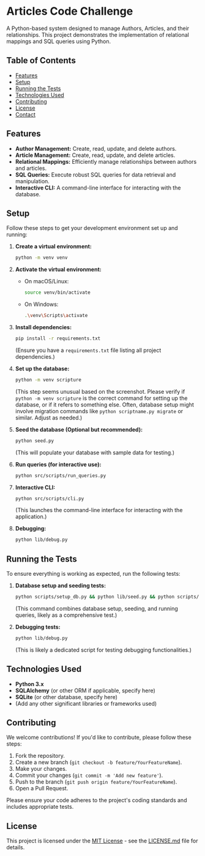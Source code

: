 # Articles Code Challenge

A Python-based system designed to manage Authors, Articles, and their relationships. This project demonstrates the implementation of relational mappings and SQL queries using Python.

## Table of Contents

* [Features](#features)
* [Setup](#setup)
* [Running the Tests](#running-the-tests)
* [Technologies Used](#technologies-used)
* [Contributing](#contributing)
* [License](#license)
* [Contact](#contact)

## Features

* **Author Management:** Create, read, update, and delete authors.
* **Article Management:** Create, read, update, and delete articles.
* **Relational Mappings:** Efficiently manage relationships between authors and articles.
* **SQL Queries:** Execute robust SQL queries for data retrieval and manipulation.
* **Interactive CLI:** A command-line interface for interacting with the database.

## Setup

Follow these steps to get your development environment set up and running:

1.  **Create a virtual environment:**
    ```bash
    python -m venv venv
    ```
2.  **Activate the virtual environment:**
    * On macOS/Linux:
        ```bash
        source venv/bin/activate
        ```
    * On Windows:
        ```bash
        .\venv\Scripts\activate
        ```
3.  **Install dependencies:**
    ```bash
    pip install -r requirements.txt
    ```
    (Ensure you have a `requirements.txt` file listing all project dependencies.)

4.  **Set up the database:**
    ```bash
    python -m venv scripture
    ```
    (This step seems unusual based on the screenshot. Please verify if `python -m venv scripture` is the correct command for setting up the database, or if it refers to something else. Often, database setup might involve migration commands like `python scriptname.py migrate` or similar. Adjust as needed.)

5.  **Seed the database (Optional but recommended):**
    ```bash
    python seed.py
    ```
    (This will populate your database with sample data for testing.)

6.  **Run queries (for interactive use):**
    ```bash
    python src/scripts/run_queries.py
    ```

7.  **Interactive CLI:**
    ```bash
    python src/scripts/cli.py
    ```
    (This launches the command-line interface for interacting with the application.)

8.  **Debugging:**
    ```bash
    python lib/debug.py
    ```
    

## Running the Tests

To ensure everything is working as expected, run the following tests:

1.  **Database setup and seeding tests:**
    ```bash
    python scripts/setup_db.py && python lib/seed.py && python scripts/run_queries.py
    ```
    (This command combines database setup, seeding, and running queries, likely as a comprehensive test.)

2.  **Debugging tests:**
    ```bash
    python lib/debug.py
    ```
    (This is likely a dedicated script for testing debugging functionalities.)

## Technologies Used

* **Python 3.x**
* **SQLAlchemy** (or other ORM if applicable, specify here)
* **SQLite** (or other database, specify here)
* (Add any other significant libraries or frameworks used)

## Contributing

We welcome contributions! If you'd like to contribute, please follow these steps:

1.  Fork the repository.
2.  Create a new branch (`git checkout -b feature/YourFeatureName`).
3.  Make your changes.
4.  Commit your changes (`git commit -m 'Add new feature'`).
5.  Push to the branch (`git push origin feature/YourFeatureName`).
6.  Open a Pull Request.

Please ensure your code adheres to the project's coding standards and includes appropriate tests.

## License

This project is licensed under the [MIT License](LICENSE.md) - see the [LICENSE.md](LICENSE.md) file for details.

